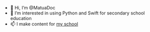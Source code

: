 - 👋 Hi, I’m @MatuaDoc
- 👀 I’m interested in using Python and Swift for secondary school education
- 📫 I make content for [my school](onslow.school.nz)
